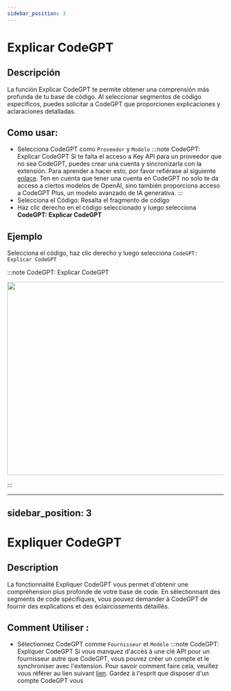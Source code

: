 ```yaml
---
sidebar_position: 3
---
```


# Explicar CodeGPT

## Descripción
La función Explicar CodeGPT te permite obtener una comprensión más profunda de tu base de código. Al seleccionar segmentos de código específicos, puedes solicitar a CodeGPT que proporcionen explicaciones y aclaraciones detalladas.

## Como usar:
- Selecciona CodeGPT como `Proveedor` y `Modelo`
:::note CodeGPT: Explicar CodeGPT
Si te falta el acceso a Key API para un proveedor que no sea CodeGPT, puedes crear una cuenta y sincronizarla con la extensión. Para aprender a hacer esto, por favor refiérase al siguiente [enlace](https://intercom.help/codegpt/es/articles/8699317-connect-with-codegpt-new-extension). Ten en cuenta que tener una cuenta en CodeGPT no solo te da acceso a ciertos modelos de  OpenAI, sino también proporciona acceso a CodeGPT Plus, un modelo avanzado de IA generativa.
:::
- Selecciona el Código: Resalta el fragmento de código
- Haz clic derecho en el código seleccionado y luego selecciona **CodeGPT: Explicar CodeGPT**

## Ejemplo
Selecciona el código, haz clic derecho y luego selecciona `CodeGPT: Explicar CodeGPT`

:::note CodeGPT: Explicar CodeGPT
<p align="center">
  <img width="700" height="450" src="https://github.com/davila7/code-gpt-docs/assets/37567214/028b1e5e-3631-460c-9b89-2307d4aa4568" />
</p>
:::


---
sidebar_position: 3
---

# Expliquer CodeGPT

## Description
La fonctionnalité Expliquer CodeGPT vous permet d'obtenir une compréhension plus profonde de votre base de code. En sélectionnant des segments de code spécifiques, vous pouvez demander à CodeGPT de fournir des explications et des éclaircissements détaillés.

## Comment Utiliser :
- Sélectionnez CodeGPT comme `Fournisseur` et `Modèle`
:::note CodeGPT: Expliquer CodeGPT
Si vous manquez d'accès à une clé API pour un fournisseur autre que CodeGPT, vous pouvez créer un compte et le synchroniser avec l'extension. Pour savoir comment faire cela, veuillez vous référer au lien suivant [lien](https://intercom.help/codegpt/fr/articles/8699317-connect-with-codegpt-new-extension). Gardez à l'esprit que disposer d'un compte CodeGPT vous
